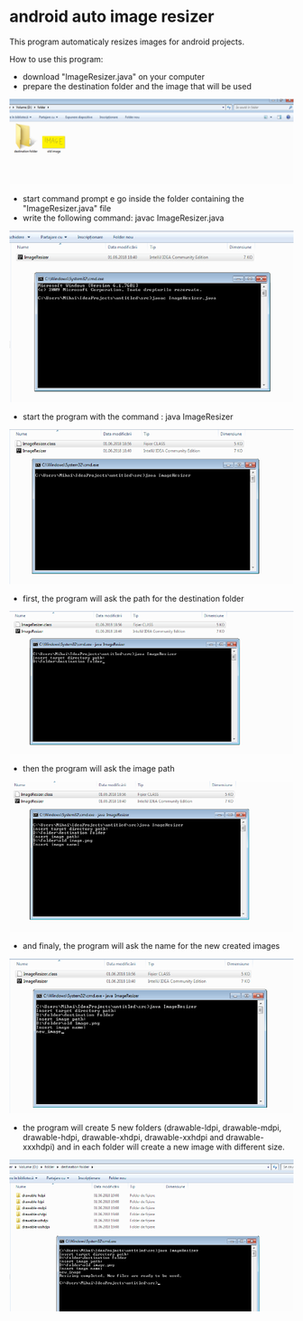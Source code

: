 # android auto image resizer
This program automaticaly resizes images for android projects.

How to use this program:

- download "ImageResizer.java" on your computer
- prepare the destination folder and the image that will be used

<img src="image resizer instructions\1.png"/>

- start command prompt e go inside the folder containing the "ImageResizer.java" file
- write the following command: javac ImageResizer.java

<img src="image resizer instructions\2.png"/>

- start the program with the command : java ImageResizer

<img src="image resizer instructions\4.png"/>

- first, the program will ask the path for the destination folder

<img src="image resizer instructions\5.png"/>

- then the program will ask the image path

<img src="image resizer instructions\6.png"/>

- and finaly, the program will ask the name for the new created images

<img src="image resizer instructions\7.png"/>

- the program will create 5 new folders (drawable-ldpi, drawable-mdpi, drawable-hdpi, drawable-xhdpi, drawable-xxhdpi and drawable-xxxhdpi) and in each folder will create a new image with different size.

<img src="image resizer instructions\8.png"/>
